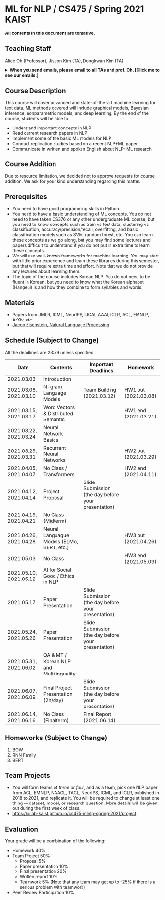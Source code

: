# ML for NLP / CS475 / Spring 2021 KAIST

**All contents in this document are tentative.**

## Teaching Staff

Alice Oh (Professor), Jiseon Kim (TA), Dongkwan Kim (TA)

<details>
<summary><strong>When you send emails, please email to all TAs and prof. Oh. [Click me to see our emails.]</strong></summary>

<p><code>alice.oh@kaist.edu, jiseon_kim@kaist.ac.kr, dongkwan.kim@kaist.ac.kr</code></p>

<p><i>And put "CS475" to the title. (e.g., [CS475] Do we have a class on thanksgiving day?)</i></p>

</details>

## Course Description

This course will cover advanced and state-of-the-art machine learning for text data. ML methods covered will include graphical models, Bayesian inference, nonparametric models, and deep learning. By the end of the course, students will be able to

- Understand important concepts in NLP
- Read current research papers in NLP
- Implement some of the basic ML models for NLP
- Conduct replication studies based on a recent NLP+ML paper
- Communicate in written and spoken English about NLP+ML research

## Course Addition
Due to resource limitation, we decided not to approve requests for course addition. We ask for your kind understanding regarding this matter.

## Prerequisites  

- You need to have good programming skills in Python.
- You need to have a basic understanding of ML concepts. You do not need to have taken CS376 or any other undergraduate ML course, but you need to know concepts such as train vs test data, clustering vs classification, accuracy/precision/recall, overfitting, and basic classification models such as SVM, random forest, etc. You can learn these concepts as we go along, but you may find some lectures and papers difficult to understand if you do not put in extra time to learn these concepts.
- We will use well-known frameworks for machine learning. You may start with little prior experience and learn these libraries during this semester, but that will require extra time and effort. Note that we do not provide any lectures about learning them.
- The topic of the course includes Korean NLP. You do not need to be fluent in Korean, but you need to know what the Korean alphabet (Hangeul) is and how they combine to form syllables and words.

## Materials

- Papers from JMLR, ICML, NeurIPS, IJCAI, AAAI, ICLR, ACL, EMNLP, ArXiv, etc.
- [Jacob Eisenstein, Natural Language Processing](https://github.com/jacobeisenstein/gt-nlp-class/blob/master/notes/eisenstein-nlp-notes.pdf)

## Schedule (Subject to Change)

All the deadlines are 23:59 unless specified.

| Date                   | Contents                                   | Important Deadlines                                 | Homework             |
|------------------------|--------------------------------------------|-----------------------------------------------------|----------------------|
| 2021.03.03             | Introduction                               |                                                     |                      |
| 2021.03.08, 2021.03.10 | N-gram Language Models                     | Team Building (2021.03.12)                          | HW1 out (2021.03.08) |
| 2021.03.15, 2021.03.17 | Word Vectors & Distributed Semantic        |                                                     | HW1 end (2021.03.21) |
| 2021.03.22, 2021.03.24 | Neural Network Basics                      |                                                     |                      |
| 2021.03.29, 2021.03.31 | Recurrent Neural Networks                  |                                                     | HW2 out (2021.03.29) |
| 2021.04.05, 2021.04.07 | No Class / Transformers                    |                                                     | HW2 end (2021.04.11) |
| 2021.04.12, 2021.04.14 | Project Proposal                           | Slide Submission (the day before your presentation) |                      |
| 2021.04.19, 2021.04.21 | No Class (Midterm)                         |                                                     |                      |
| 2021.04.26, 2021.04.28 | Neural Languague Models (ELMo, BERT, etc.) |                                                     | HW3 out (2021.04.26) |
| 2021.05.03             | No Class                                   |                                                     | HW3 end (2021.05.09) |
| 2021.05.10, 2021.05.12 | AI for Social Good / Ethics in NLP         |                                                     |                      |
| 2021.05.17             | Paper Presentation                         | Slide Submission (the day before your presentation) |                      |
| 2021.05.24, 2021.05.26 | Paper Presentation                         | Slide Submission (the day before your presentation) |                      |
| 2021.05.31, 2021.06.02 | QA & MT / Korean NLP and Multilinguality   |                                                     |                      |
| 2021.06.07, 2021.06.09 | Final Project Presentation (2h/day)        | Slide Submission (the day before your presentation) |                      |
| 2021.06.14, 2021.06.16 | No Class (Finalterm)                       | Final Report (2021.06.14)                           |                      |

## Homeworks (Subject to Change)
1. BOW
1. RNN Family
1. BERT

## Team Projects

- You will form teams of *three or four*, and as a team, pick one NLP paper from ACL, EMNLP, NAACL, TACL, NeurIPS, ICML, and ICLR, published in 2018 to 2021, and replicate it. You will be required to change at least one thing -- dataset, model, or research question. More details will be given out during the first week of class.
- https://uilab-kaist.github.io/cs475-mlnlp-spring-2021/project

## Evaluation
Your grade will be a combination of the following:

- Homework 40%
- Team Project 50% 
  - Proposal 5%
  - Paper presentation 10%
  - Final presentation 20%
  - Written report 10%
  - Teamwork 5% (Note that any team may get up to -25% if there is a serious problem with teamwork)
- Peer Review Participation 10%
